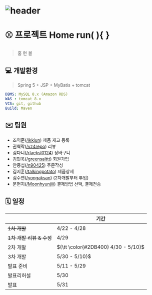 # ![header](tbd_url)

# ⚾️ 프로젝트 Home run( ){ }

> 홈 런 볼

## 💻 개발환경

> Spring 5 + JSP + MyBatis + tomcat

```yaml
DBMS: MySQL 8.x (Amazon RDS)
WAS : tomcat 8.x
VCS: git, github
Build: Maven
```

## ✉️ 팀원

- 조익준([/ikkjun](https://github.com/ikkjun)) 제품 재고 등록
- 권혁락([/vz4repo](https://github.com/vz4repo)) 리뷰
- 김다니([/rlaeksl0124](https://github.com/rlaeksl0124)) 장바구니
- 김민욱([/greensalttt](https://github.com/greensalttt)) 회원가입
- 안중섭([/n90425](https://github.com/n90425)) 주문작성
- 김지훈([/talkingpotato](https://github.com/talkingpotato)) 제품상세
- 김수연([/yongaksan](https://github.com/yongaksan)) (2차개발부터 투입)
- 문현지([/Moonhyunjiii](https://github.com/Moonhyunjiii)) 결제방법 선택, 결제전송

## 🗓️ 일정

|                   | 기간                                   |
|-------------------|--------------------------------------|
| ~~1차 개발~~         | 4/22 - 4/28                          |
| ~~1차 개발 리뷰 & 수정~~ | 4/29                                 |
| 2차 개발             | ${\tt \color{#2DB400}  4/30 - 5/10}$ |
| 3차 개발             | 5/30 - 5/10}$                        |
| 발표 준비             | 5/11 - 5/29                          |
| 발표리허설             | 5/30                                 |
| 발표                | 5/31                                 |

